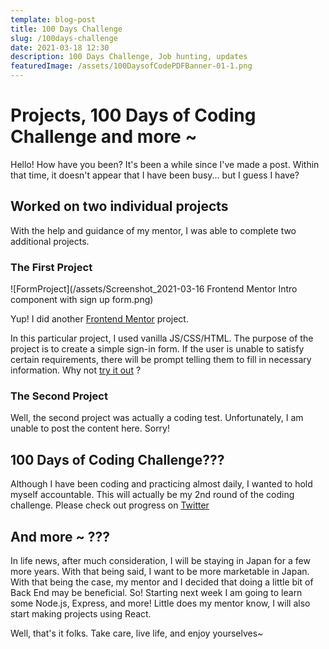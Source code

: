 ```yaml
---
template: blog-post
title: 100 Days Challenge
slug: /100days-challenge
date: 2021-03-18 12:30
description: 100 Days Challenge, Job hunting, updates
featuredImage: /assets/100DaysofCodePDFBanner-01-1.png
---
```


# Projects, 100 Days of Coding Challenge and more ~

Hello! How have you been? It's been a while since I've made a post. Within that time, it doesn't appear that I have been busy... but I guess I have?

## Worked on two individual projects

With the help and guidance of my mentor, I was able to complete two additional projects.

### The First Project

![FormProject](/assets/Screenshot_2021-03-16 Frontend Mentor Intro component with sign up form.png)

Yup! I did another [Frontend Mentor](https://www.frontendmentor.io/) project.

In this particular project, I used vanilla JS/CSS/HTML. The purpose of the project is to create a simple sign-in form. If the user is unable to satisfy certain requirements, there will be prompt telling them to fill in necessary information. Why not [try it out](https://signup-form-chi.vercel.app/) ?

### The Second Project

Well, the second project was actually a coding test. Unfortunately, I am unable to post the content here. Sorry!

## 100 Days of Coding Challenge???

Although I have been coding and practicing almost daily, I wanted to hold myself accountable. This will actually be my 2nd round of the coding challenge. Please check out progress on [Twitter](https://twitter.com/KaiVanilla)

## And more ~ ???

In life news, after much consideration, I will be staying in Japan for a few more years. With that being said, I want to be more marketable in Japan. With that being the case, my mentor and I decided that doing a little bit of Back End may be beneficial. So! Starting next week I am going to learn some Node.js, Express, and more! Little does my mentor know, I will also start making projects using React.

Well, that's it folks. Take care, live life, and enjoy yourselves~
